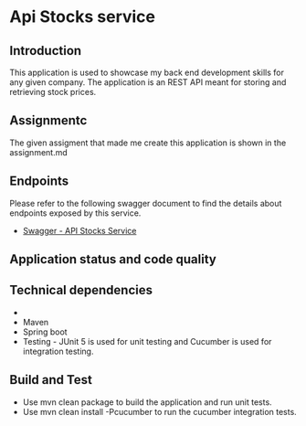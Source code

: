 # Api Stocks service
 
## Introduction 
This application is used to showcase my back end development skills for any given company.
The application is an REST API meant for storing and retrieving stock prices.

## Assignmentc

The given assigment that made me create this application is shown in the assignment.md


## Endpoints
Please refer to the following swagger document to find the details about endpoints exposed by this service. 
 - [Swagger - API Stocks Service](http://localhost:8080/)
## Application status and code quality

## Technical dependencies
 - 
 - Maven
 - Spring boot
 - Testing - JUnit 5 is used for unit testing and Cucumber is used for integration testing.
 
## Build and Test
 - Use mvn clean package to build the application and run unit tests.
 - Use mvn clean install -Pcucumber to run the cucumber integration tests.